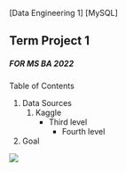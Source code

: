 [Data Engineering 1] [MySQL]
**<h2>Term Project 1</h2>**
*<h5>FOR MS BA 2022</h5>*

Table of Contents
1. Data Sources
    1. Kaggle 
        - Third level
            - Fourth level
2. Goal
   




<img src="https://media.giphy.com/media/qLHzYjlA2FW8g/giphy.gif" />
